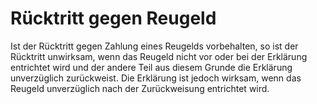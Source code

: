 # Rücktritt gegen Reugeld

Ist der Rücktritt gegen Zahlung eines Reugelds vorbehalten, so ist der Rücktritt unwirksam, wenn das Reugeld nicht vor oder bei der Erklärung entrichtet wird und der andere Teil aus diesem Grunde die Erklärung unverzüglich zurückweist. Die Erklärung ist jedoch wirksam, wenn das Reugeld unverzüglich nach der Zurückweisung entrichtet wird. 

